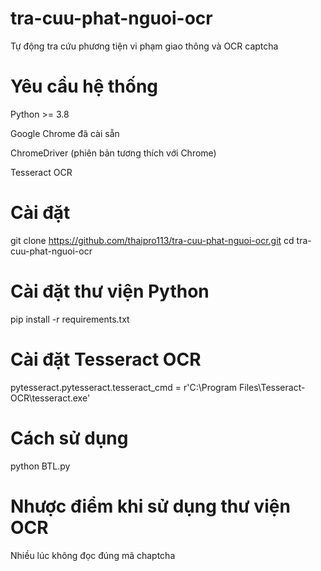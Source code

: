 # tra-cuu-phat-nguoi-ocr
Tự động tra cứu phương tiện vi phạm giao thông và OCR captcha
# Yêu cầu hệ thống
Python >= 3.8

Google Chrome đã cài sẵn

ChromeDriver (phiên bản tương thích với Chrome)

Tesseract OCR
# Cài đặt
git clone https://github.com/thaipro113/tra-cuu-phat-nguoi-ocr.git
cd tra-cuu-phat-nguoi-ocr
# Cài đặt thư viện Python
pip install -r requirements.txt
# Cài đặt Tesseract OCR
pytesseract.pytesseract.tesseract_cmd = r'C:\Program Files\Tesseract-OCR\tesseract.exe'
# Cách sử dụng
python BTL.py
# Nhược điểm khi sử dụng thư viện OCR 
Nhiều lúc không đọc đúng mã chaptcha
